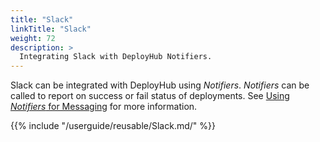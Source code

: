 ```yaml
---
title: "Slack"
linkTitle: "Slack"
weight: 72
description: >
  Integrating Slack with DeployHub Notifiers.
---
```


Slack can be integrated with DeployHub using _Notifiers_. _Notifiers_ can be called to report on success or fail status of deployments.  See [Using _Notifiers_ for Messaging](/userguide/customizations/2-define-notifiers/) for more information.  

{{% include "/userguide/reusable/Slack.md/" %}}
